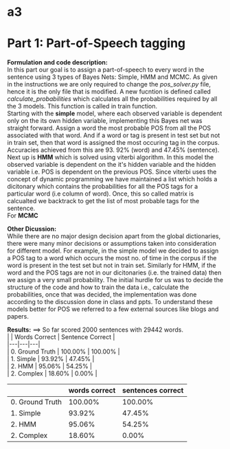 # a3

# Part 1: Part-of-Speech tagging

**Formulation and code description:**
</br>
In this part our goal is to assign a part-of-speech to every word in the sentence using 3 types of Bayes Nets: Simple, HMM and MCMC. As given in the instructions we are only required to change the <i>pos_solver.py</i> file, hence it is the only file that is modified. A new fucntion is defined called <i>calculate_probabilities</i> which calculates all the probabilities required by all the 3 models. This function is called in train function.
</br>
Starting with the **simple** model, where each observed variable is dependent only on the its own hidden variable, implementing this Bayes net was straight forward. Assign a word the most probable POS from all the POS associated with that word. And if a word or tag is present in test set but not in train set, then that word is assigned the most occuring tag in the corpus. Accuracies achieved from this are 93. 92% (word) and 47.45% (sentence). 
</br>
Next up is **HMM** which is solved using viterbi algorithm. In this model the observed variable is dependent on the it's hidden variable and the hidden variable i.e. POS is dependent on the previous POS. Since viterbi uses the concept of dynamic programming we have maintained a list which holds a dicitonary which contains the probabilities for all the POS tags for a particular word (i.e column of word). Once, this so called matrix is calcualted we backtrack to get the list of most probable tags for the sentence.
</br>
For **MCMC**

**Other Dicussion:**
</br>
While there are no major design decision apart from the global dictionaries, there were many minor decisions or assumptions taken into consideration for different model. For example, in  the simple model we decided to assign a POS tag to a word which occurs the most no. of time in the corpus if the word is present in the test set but not in train set. Similarly for HMM, if the word and the POS tags are not in our dicitonaries (i.e. the trained data) then we assign a very small probability. The initial hurdle for us was to decide the structure of the code and how to train the data i.e., calculate the probabilities, once that was decided, the implementation was done according to the discussion done in class and ppts. To understand these models better for POS we referred to a few external sources like blogs and papers.

**Results:**
==> So far scored 2000 sentences with 29442 words.
</br>
|   | Words Correct   | Sentence Correct  | 
</br>
|---|---|---|
</br>
| 0. Ground Truth | 100.00%  | 100.00% |
</br>
| 1. Simple  | 93.92%  | 47.45%  |
</br>
| 2. HMM | 95.06%  | 54.25%  |
</br>
| 2. Complex | 18.60%  | 0.00%  |

|   | words correct  | sentences correct  | 
|---|---|---|
| 0. Ground Truth  | 100.00%  | 100.00%  | 
| 1. Simple  | 93.92%  | 47.45%  | 
| 2. HMM  | 95.06%  | 54.25%  | 
| 2. Complex  | 18.60%  | 0.00%  |
